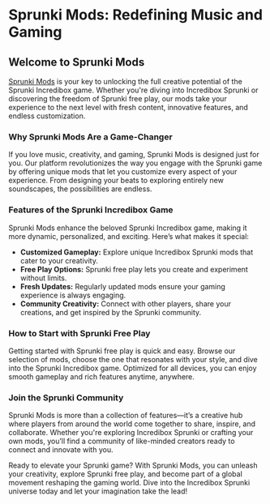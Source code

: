 <h1>Sprunki Mods: Redefining Music and Gaming</h1> <h2>Welcome to Sprunki Mods</h2> <p><a href="https://sprunkimod.github.io/">Sprunki Mods</a> is your key to unlocking the full creative potential of the Sprunki Incredibox game. Whether you're diving into Incredibox Sprunki or discovering the freedom of Sprunki free play, our mods take your experience to the next level with fresh content, innovative features, and endless customization.</p> <h3>Why Sprunki Mods Are a Game-Changer</h3> <p>If you love music, creativity, and gaming, Sprunki Mods is designed just for you. Our platform revolutionizes the way you engage with the Sprunki game by offering unique mods that let you customize every aspect of your experience. From designing your beats to exploring entirely new soundscapes, the possibilities are endless.</p> <h3>Features of the Sprunki Incredibox Game</h3> <p>Sprunki Mods enhance the beloved Sprunki Incredibox game, making it more dynamic, personalized, and exciting. Here’s what makes it special:</p> <ul> <li><strong>Customized Gameplay:</strong> Explore unique Incredibox Sprunki mods that cater to your creativity.</li> <li><strong>Free Play Options:</strong> Sprunki free play lets you create and experiment without limits.</li> <li><strong>Fresh Updates:</strong> Regularly updated mods ensure your gaming experience is always engaging.</li> <li><strong>Community Creativity:</strong> Connect with other players, share your creations, and get inspired by the Sprunki community.</li> </ul> <h3>How to Start with Sprunki Free Play</h3> <p>Getting started with Sprunki free play is quick and easy. Browse our selection of mods, choose the one that resonates with your style, and dive into the Sprunki Incredibox game. Optimized for all devices, you can enjoy smooth gameplay and rich features anytime, anywhere.</p> <h3>Join the Sprunki Community</h3> <p>Sprunki Mods is more than a collection of features—it’s a creative hub where players from around the world come together to share, inspire, and collaborate. Whether you're exploring Incredibox Sprunki or crafting your own mods, you’ll find a community of like-minded creators ready to connect and innovate with you.</p> <p>Ready to elevate your Sprunki game? With Sprunki Mods, you can unleash your creativity, explore Sprunki free play, and become part of a global movement reshaping the gaming world. Dive into the Incredibox Sprunki universe today and let your imagination take the lead!</p>
